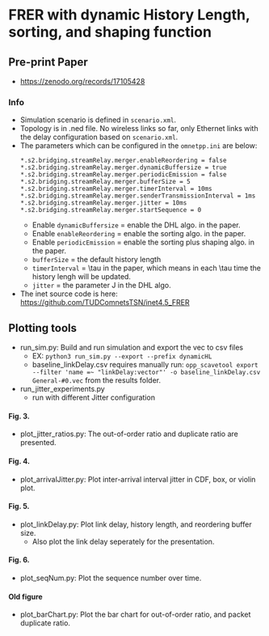 # FRER with dynamic History Length, sorting, and shaping function


## Pre-print Paper
- https://zenodo.org/records/17105428

### Info
- Simulation scenario is defined in `scenario.xml`.
- Topology is in .ned file. No wireless links so far, only Ethernet links with the delay configuration based on `scenario.xml`.
- The parameters which can be configured in the `omnetpp.ini` are below:
    ```*.s2.bridging.streamRelay.merger.seqNum.record = vector
    *.s2.bridging.streamRelay.merger.enableReordering = false
    *.s2.bridging.streamRelay.merger.dynamicBuffersize = true
    *.s2.bridging.streamRelay.merger.periodicEmission = false
    *.s2.bridging.streamRelay.merger.bufferSize = 5
    *.s2.bridging.streamRelay.merger.timerInterval = 10ms
    *.s2.bridging.streamRelay.merger.senderTransmissionInterval = 1ms
    *.s2.bridging.streamRelay.merger.jitter = 10ms
    *.s2.bridging.streamRelay.merger.startSequence = 0
    ```
  - Enable `dynamicBuffersize` = enable the DHL algo. in the paper.
  - Enable `enableReordering` = enable the sorting algo. in the paper.
  - Enable `periodicEmission` = enable the sorting plus shaping algo. in the paper.
  - `bufferSize` = the default history length
  - `timerInterval` = \tau in the paper, which means in each \tau time the history lengh will be updated.
  - `jitter` = the parameter J in the DHL algo.
- The inet source code is here: https://github.com/TUDComnetsTSN/inet4.5_FRER

## Plotting tools
- run_sim.py: Build and run simulation and export the vec to csv files
    - EX: `python3 run_sim.py --export --prefix dynamicHL`
    - baseline_linkDelay.csv requires manually run: `opp_scavetool export --filter 'name =~ "linkDelay:vector"' -o baseline_linkDelay.csv General-#0.vec` from the results folder.
- run_jitter_experiments.py
    - run with different Jitter configuration

#### Fig. 3.
- plot_jitter_ratios.py: The out-of-order ratio and duplicate ratio are presented.
#### Fig. 4.
- plot_arrivalJitter.py: Plot inter-arrival interval jitter in CDF, box, or violin plot.
#### Fig. 5.
- plot_linkDelay.py: Plot link delay, history length, and reordering buffer size.
  - Also plot the link delay seperately for the presentation.
#### Fig. 6.
- plot_seqNum.py: Plot the sequence number over time.
#### Old figure
- plot_barChart.py: Plot the bar chart for out-of-order ratio, and packet duplicate ratio.

